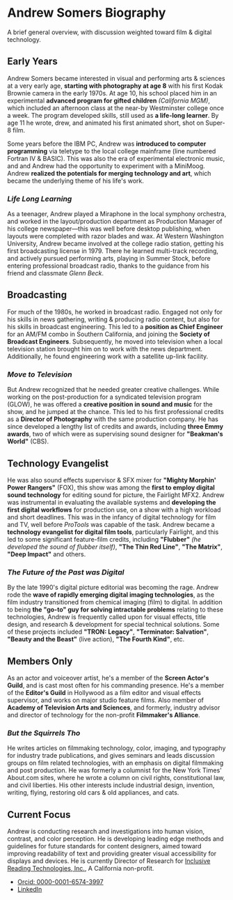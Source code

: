 # Andrew Somers Biography
A brief general overview, with discussion weighted toward film & digital technology.

## Early Years
Andrew Somers became interested in visual and performing arts & sciences at a very early age, **starting with photography at age 8** with his first Kodak Brownie camera in the early 1970s. At age 10, his school placed him in an experimental **advanced program for gifted children** _(California MGM)_, which included an afternoon class at the near-by Westminster college once a week. The program developed skills, still used as **a life-long learner**. By age 11 he wrote, drew, and animated his first animated short, shot on Super-8 film.

Some years before the IBM PC, Andrew was **introduced to computer programming** via teletype to the local college mainframe (line numbered Fortran IV & BASIC). This was also the era of experimental electronic music, and and Andrew had the opportunity to experiment with a MiniMoog. Andrew **realized the potentials for merging technology and art**, which became the underlying theme of his life's work.

### _Life Long Learning_
As a teenager, Andrew played a Miraphone in the local symphony orchestra, and worked in the layout/production department as Production Manager of his college newspaper—this was well before desktop publishing, when layouts were completed with razor blades and wax. At Western Washington University, Andrew became involved at the college radio station, getting his first broadcasting license in 1979. There he learned multi-track recording, and actively pursued performing arts, playing in Summer Stock, before entering professional broadcast radio, thanks to the guidance from his friend and classmate _Glenn Beck_.

## Broadcasting
For much of the 1980s, he worked in broadcast radio. Engaged not only for his skills in news gathering, writing & producing radio content, but also for his skills in broadcast engineering. This led to a **position as Chief Engineer** for an AM/FM combo in Southern California, and joining the **Society of Broadcast Engineers**. Subsequently, he moved into television when a local television station brought him on to work with the news department. Additionally, he found engineering work with a satellite up-link facility.

### _Move to Television_
But Andrew recognized that he needed greater creative challenges. While working on the post-production for a syndicated television program (GLOW), he was offered a **creative position in sound and music** for the show, and he jumped at the chance. This led to his first professional credits as a **Director of Photography** with the same production company. He has since developed a lengthy list of credits and awards, including **three Emmy awards**, two of which were as supervising sound designer for **"Beakman's World"** (CBS).

## Technology Evangelist
He was also sound effects supervisor & SFX mixer for **"Mighty Morphin' Power Rangers"** (FOX), this show was among the **first to employ digital sound technology** for editing sound for picture, the Fairlight MFX2. Andrew was instrumental in evaluating the available systems and **developing the first digital workflows** for production use, on a show with a high workload and short deadlines. This was in the infancy of digital technology for film and TV, well before _ProTools_ was capable of the task. Andrew became a **technology evangelist for digital film tools**, particularly Fairlight, and this led to some significant feature-film credits, including **"Flubber"** _(he developed the sound of flubber itself)_, **"The Thin Red Line"**, **"The Matrix"**, **"Deep Impact"** and others.

### _The Future of the Past was Digital_
By the late 1990's digital picture editorial was becoming the rage. Andrew rode the **wave of rapidly emerging digital imaging technologies**, as the film industry transitioned from chemical imaging (film) to digital. In addition to being **the "go-to" guy for solving intractable problems** relating to these technologies, Andrew is frequently called upon for visual effects, title design, and research & development for special technical solutions. Some of these projects included **"TRON: Legacy"**, **"Terminator: Salvation"**, **"Beauty and the Beast"** (live action), **"The Fourth Kind"**, etc.

## Members Only
As an actor and voiceover artist, he's a member of the **Screen Actor's Guild**, and is cast most often for his commanding presence. He's a member of the **Editor's Guild** in Hollywood as a film editor and visual effects supervisor, and works on major studio feature films. Also member of **Academy of Television Arts and Sciences**, and formerly, industry advisor and director of technology for the non-profit **Filmmaker's Alliance**.

### _But the Squirrels Tho_
He writes articles on filmmaking technology, color, imaging, and typography for industry trade publications, and gives seminars and leads discussion groups on film related technologies, with an emphasis on digital filmmaking and post production. He was formerly a columnist for the New York Times' About.com sites, where he wrote a column on civil rights, constitutional law, and civil liberties. His other interests include industrial design, invention, writing, flying, restoring old cars & old appliances, and cats.

## Current Focus
Andrew is conducting research and investigations into human vision, contrast, and color perception. He is developing leading edge methods and guidelines for future standards for content designers, aimed toward improving readability of text and providing greater visual accessibility for displays and devices. He is currently Director of Research for [Inclusive Reading Technologies, Inc.][1], A California non-profit. 
- [Orcid: 0000-0001-6574-3997][2]
- [LinkedIn][3]

[1]: https://readtech.org/ARC/
[2]: https://orcid.org/0000-0001-6574-3997
[3]: https://www.linkedin.com/in/andrew-m-somers/
